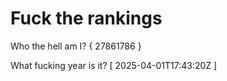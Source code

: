 # Fuck the rankings

Who the hell am I?
{ 27861786 }

What fucking year is it?
[ 2025-04-01T17:43:20Z ]

